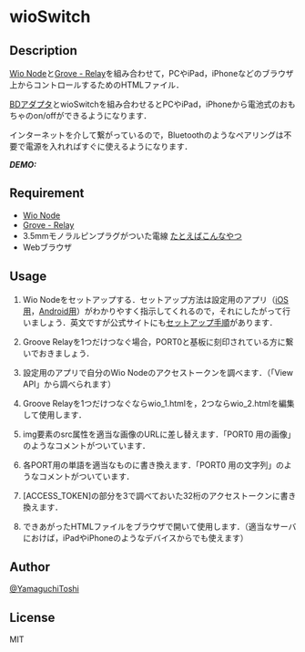 # wioSwitch

## Description

[Wio Node](https://www.seeedstudio.com/Wio-Node-p-2637.html)と[Grove - Relay](https://www.seeedstudio.com/Grove---Relay-p-769.html)を組み合わせて，PCやiPad，iPhoneなどのブラウザ上からコントロールするためのHTMLファイル．

[BDアダプタ](https://www.ablenetinc.com/battery-device-adapter-aa-aaa-size)とwioSwitchを組み合わせるとPCやiPad，iPhoneから電池式のおもちゃのon/offができるようになります．

インターネットを介して繋がっているので，Bluetoothのようなペアリングは不要で電源を入れればすぐに使えるようになります．

***DEMO:***

## Requirement

- [Wio Node](http://ssci.to/2799)
- [Grove - Relay](http://ssci.to/807)
- 3.5mmモノラルピンプラグがついた電線 [たとえばこんなやつ](http://www.marutsu.co.jp/pc/i/107911/)
- Webブラウザ

## Usage

1. Wio Nodeをセットアップする．セットアップ方法は設定用のアプリ（[iOS用](http://apple.co/2iu6mop)，[Android用](http://bit.ly/2iu3KqZ)）がわかりやすく指示してくれるので，それにしたがって行いましょう．英文ですが公式サイトにも[セットアップ手順](http://wiki.seeed.cc/Wio_Node/)があります．

2. Groove Relayを1つだけつなぐ場合，PORT0と基板に刻印されている方に繋いでおきましょう．

3. 設定用のアプリで自分のWio Nodeのアクセストークンを調べます．（「View API」から調べられます）

4. Groove Relayを1つだけつなぐならwio_1.htmlを，2つならwio_2.htmlを編集して使用します．

5. img要素のsrc属性を適当な画像のURLに差し替えます．「PORT0 用の画像」のようなコメントがついています．

6. 各PORT用の単語を適当なものに書き換えます．「PORT0 用の文字列」のようなコメントがついています．

7. [ACCESS_TOKEN]の部分を3で調べておいた32桁のアクセストークンに書き換えます．

8. できあがったHTMLファイルをブラウザで開いて使用します．（適当なサーバにおけば，iPadやiPhoneのようなデバイスからでも使えます）

## Author

[@YamaguchiToshi](https://twitter.com/YamaguchiToshi)

## License

MIT
